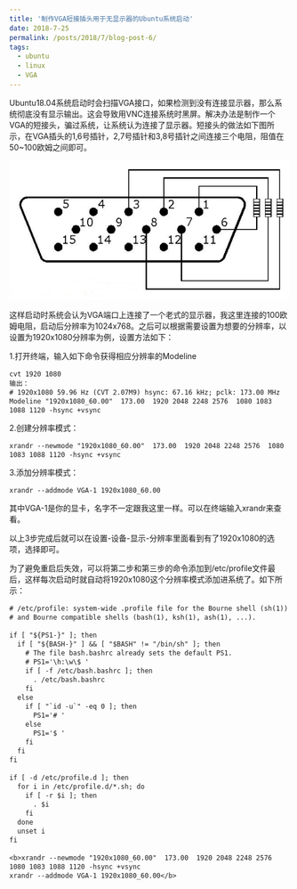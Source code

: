 ```yaml
---
title: '制作VGA短接插头用于无显示器的Ubuntu系统启动'
date: 2018-7-25
permalink: /posts/2018/7/blog-post-6/
tags:
  - ubuntu
  - linux
  - VGA
---
```


Ubuntu18.04系统启动时会扫描VGA接口，如果检测到没有连接显示器，那么系统彻底没有显示输出。这会导致用VNC连接系统时黑屏。解决办法是制作一个VGA的短接头，骗过系统，让系统认为连接了显示器。短接头的做法如下图所示，在VGA插头的1,6号插针，2,7号插针和3,8号插针之间连接三个电阻，阻值在50~100欧姆之间即可。

![2018-7-25-1](images/2018-7-25-1.png)

这样启动时系统会认为VGA端口上连接了一个老式的显示器，我这里连接的100欧姆电阻，启动后分辨率为1024x768。之后可以根据需要设置为想要的分辨率，以设置为1920x1080分辨率为例，设置方法如下：

1.打开终端，输入如下命令获得相应分辨率的Modeline

```
cvt 1920 1080
输出：
# 1920x1080 59.96 Hz (CVT 2.07M9) hsync: 67.16 kHz; pclk: 173.00 MHz
Modeline "1920x1080_60.00"  173.00  1920 2048 2248 2576  1080 1083 1088 1120 -hsync +vsync
```

2.创建分辨率模式：

```
xrandr --newmode "1920x1080_60.00"  173.00  1920 2048 2248 2576  1080 1083 1088 1120 -hsync +vsync
```

3.添加分辨率模式：

```
xrandr --addmode VGA-1 1920x1080_60.00
```

其中VGA-1是你的显卡，名字不一定跟我这里一样。可以在终端输入xrandr来查看。

以上3步完成后就可以在设置-设备-显示-分辨率里面看到有了1920x1080的选项，选择即可。

为了避免重启后失效，可以将第二步和第三步的命令添加到/etc/profile文件最后，这样每次启动时就自动将1920x1080这个分辨率模式添加进系统了。如下所示：

```
# /etc/profile: system-wide .profile file for the Bourne shell (sh(1))
# and Bourne compatible shells (bash(1), ksh(1), ash(1), ...).

if [ "${PS1-}" ]; then
  if [ "${BASH-}" ] && [ "$BASH" != "/bin/sh" ]; then
    # The file bash.bashrc already sets the default PS1.
    # PS1='\h:\w\$ '
    if [ -f /etc/bash.bashrc ]; then
      . /etc/bash.bashrc
    fi
  else
    if [ "`id -u`" -eq 0 ]; then
      PS1='# '
    else
      PS1='$ '
    fi
  fi
fi

if [ -d /etc/profile.d ]; then
  for i in /etc/profile.d/*.sh; do
    if [ -r $i ]; then
      . $i
    fi
  done
  unset i
fi

<b>xrandr --newmode "1920x1080_60.00"  173.00  1920 2048 2248 2576  1080 1083 1088 1120 -hsync +vsync
xrandr --addmode VGA-1 1920x1080_60.00</b>
```

